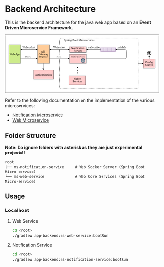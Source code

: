 # Backend Architecture

This is the backend architecture for the java web app based on an **Event Driven Microservice Framework**.

![Backend Design](../doc/images/backend_architecture.png)

Refer to the following documentation on the implementation of the various microservices:
- [Notification Microservice](ms-notification-service/doc/NOTIFICATION_SERVICE.md)
- [Web Microservice](ms-web-service)

## Folder Structure

**Note: Do ignore folders with asterisk as they are just experimental projects!!**

```
root
├── ms-notification-service     # Web Socker Server (Spring Boot Micro-service)
└── ms-web-service              # Web Core Services (Spring Boot Micro-service)
```

## Usage

### Localhost

1. Web Service
    ```bash
    cd <root>
    ./gradlew app-backend:ms-web-service:bootRun
    ```

2. Notification Service
    ```bash
    cd <root>
    ./gradlew app-backend:ms-notification-service:bootRun
    ```